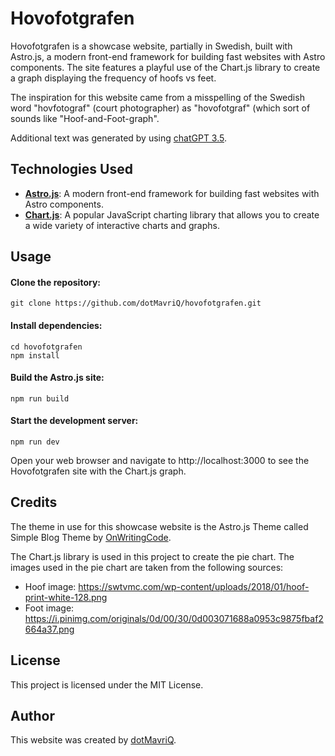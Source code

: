 # Hovofotgrafen

Hovofotgrafen is a showcase website, partially in Swedish, built with Astro.js, a modern front-end framework for building fast websites with Astro components. 
The site features a playful use of the Chart.js library to create a graph displaying the frequency of hoofs vs feet.

The inspiration for this website came from a misspelling of the Swedish word "hovfotograf" (court photographer) as "hovofotgraf" (which sort of sounds like "Hoof-and-Foot-graph".

Additional text was generated by using [chatGPT 3.5](https://chat.openai.com).

## Technologies Used

* [**Astro.js**](https://github.com/withastro/astro): A modern front-end framework for building fast websites with Astro components.
* [**Chart.js**](https://github.com/chartjs): A popular JavaScript charting library that allows you to create a wide variety of interactive charts and graphs.

## Usage

#### Clone the repository:

`git clone https://github.com/dotMavriQ/hovofotgrafen.git`

#### Install dependencies:

```
cd hovofotgrafen
npm install
```

#### Build the Astro.js site:

```
npm run build
```

#### Start the development server:

```
npm run dev
```

Open your web browser and navigate to http://localhost:3000 to see the Hovofotgrafen site with the Chart.js graph.

## Credits

The theme in use for this showcase website is the Astro.js Theme called Simple Blog Theme by [OnWritingCode](https://github.com/OnWritingCode).

The Chart.js library is used in this project to create the pie chart. The images used in the pie chart are taken from the following sources:

* Hoof image: https://swtvmc.com/wp-content/uploads/2018/01/hoof-print-white-128.png
* Foot image: https://i.pinimg.com/originals/0d/00/30/0d003071688a0953c9875fbaf2664a37.png

## License

This project is licensed under the MIT License.

## Author

This website was created by [dotMavriQ](https://github.com/dotMavriQ).
